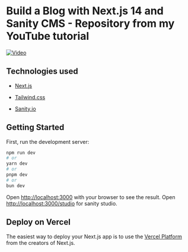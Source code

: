 # Build a Blog with Next.js 14 and Sanity CMS - Repository from my YouTube tutorial

[![Video](https://github.com/stefandjikic/next-cms-blog/assets/65912958/2576b109-d592-4321-9870-0db29d769a3e)
](https://www.youtube.com/watch?v=yAqgjSZ0PqY)


## Technologies used

- [Next.js](https://nextjs.org/)

- [Tailwind.css](https://tailwindcss.com/)

- [Sanity.io](https://www.sanity.io)


## Getting Started

First, run the development server:

```bash
npm run dev
# or
yarn dev
# or
pnpm dev
# or
bun dev
```

Open [http://localhost:3000](http://localhost:3000) with your browser to see the result.
Open [http://localhost:3000/studio](http://localhost:3000/studio) for sanity studio.

## Deploy on Vercel

The easiest way to deploy your Next.js app is to use the [Vercel Platform](https://vercel.com/new?utm_medium=default-template&filter=next.js&utm_source=create-next-app&utm_campaign=create-next-app-readme) from the creators of Next.js.
